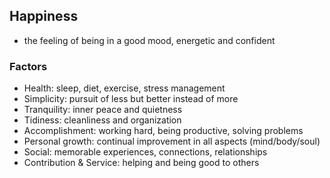 ## Happiness
- the feeling of being in a good mood, energetic and confident
 
### Factors
- Health:     sleep, diet, exercise, stress management
- Simplicity:     pursuit of less but better instead of more
- Tranquility:     inner peace and quietness
- Tidiness:     cleanliness and organization
- Accomplishment:     working hard, being productive, solving problems
- Personal growth:     continual improvement in all aspects (mind/body/soul)
- Social:     memorable experiences, connections, relationships
- Contribution & Service:     helping and being good to others
